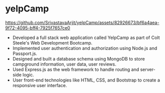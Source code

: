 # yelpCamp





https://github.com/SrivastavaArjit/yelpCamp/assets/82926673/bf6a4aea-9f72-4095-bff4-7925f7657ce0




* Developed a full stack web application called YelpCamp as part of Colt Steele's Web Development Bootcamp.
* Implemented user authentication and authorization using Node.js and Passport.js.
* Designed and built a database schema using MongoDB to store campground information, user data, user reviews.
* Used Express.js as the web framework to handle routing and server-side logic.
* User front-end technologies like HTML, CSS, and Bootstrap to create a responsive user interface.

